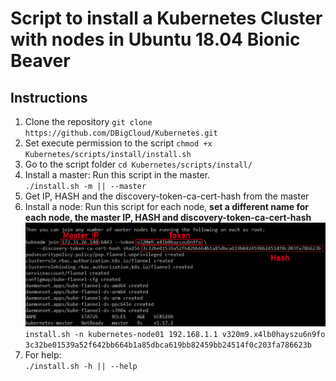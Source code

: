 # Script to install a Kubernetes Cluster with nodes in Ubuntu 18.04 Bionic Beaver
## Instructions
1. Clone the repository
`git clone https://github.com/DBigCloud/Kubernetes.git`
2. Set execute permission to the script
`chmod +x Kubernetes/scripts/install/install.sh`
3. Go to the script folder
`cd Kubernetes/scripts/install/`
4. Install a master: Run this script in the master.\
`./install.sh -m || --master`
5. Get IP, HASH and the discovery-token-ca-cert-hash from the master
6. Install a node: Run this script for each node, **set a different name for each node, the master IP, HASH and discovery-token-ca-cert-hash**\
![Alt text](img/master.png?raw=true "Master")
`install.sh -n kubernetes-node01 192.168.1.1 v320m9.x4lb0hayszu6n9fo 3c32be01539a52f642bb664b1a85dbca619bb82459bb24514f0c203fa786623b`
7. For help: \
`./install.sh -h || --help`
